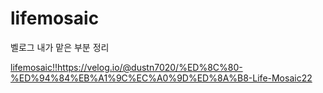 # lifemosaic

벨로그 내가 맡은 부분 정리

[lifemosaic!!](https://velog.io/@dustn7020/%ED%8C%80-%ED%94%84%EB%A1%9C%EC%A0%9D%ED%8A%B8-Life-Mosaic22)https://velog.io/@dustn7020/%ED%8C%80-%ED%94%84%EB%A1%9C%EC%A0%9D%ED%8A%B8-Life-Mosaic22
